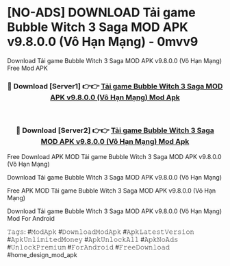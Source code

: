 # [NO-ADS] DOWNLOAD Tải game Bubble Witch 3 Saga MOD APK v9.8.0.0 (Vô Hạn Mạng) - 0mvv9
Download Tải game Bubble Witch 3 Saga MOD APK v9.8.0.0 (Vô Hạn Mạng) Free Mod APK

<div align="center">
<h3>🔴 Download [Server1] 👉👉 <a href="https://apk-comot.site?title=Tải_game_Bubble_Witch_3_Saga_MOD_APK_v9.8.0.0_(Vô_Hạn_Mạng)">Tải game Bubble Witch 3 Saga MOD APK v9.8.0.0 (Vô Hạn Mạng) Mod Apk</a></h3><br>

<h3>🔴 Download [Server2] 👉👉 <a href="https://apk-comot.site?title=Tải_game_Bubble_Witch_3_Saga_MOD_APK_v9.8.0.0_(Vô_Hạn_Mạng)">Tải game Bubble Witch 3 Saga MOD APK v9.8.0.0 (Vô Hạn Mạng) Mod Apk</a></h3>
</div>


Free Download APK MOD Tải game Bubble Witch 3 Saga MOD APK v9.8.0.0 (Vô Hạn Mạng)

Download Tải game Bubble Witch 3 Saga MOD APK v9.8.0.0 (Vô Hạn Mạng) 

Free APK MOD Tải game Bubble Witch 3 Saga MOD APK v9.8.0.0 (Vô Hạn Mạng) 

Download Tải game Bubble Witch 3 Saga MOD APK v9.8.0.0 (Vô Hạn Mạng) Mod For Android

𝚃𝚊𝚐𝚜: #𝙼𝚘𝚍𝙰𝚙𝚔 #𝙳𝚘𝚠𝚗𝚕𝚘𝚊𝚍𝙼𝚘𝚍𝙰𝚙𝚔 #𝙰𝚙𝚔𝙻𝚊𝚝𝚎𝚜𝚝𝚅𝚎𝚛𝚜𝚒𝚘𝚗 #𝙰𝚙𝚔𝚄𝚗𝚕𝚒𝚖𝚒𝚝𝚎𝚍𝙼𝚘𝚗𝚎𝚢 #𝙰𝚙𝚔𝚄𝚗𝚕𝚘𝚌𝚔𝙰𝚕𝚕 #𝙰𝚙𝚔𝙽𝚘𝙰𝚍𝚜 #𝚄𝚗𝚕𝚘𝚌𝚔𝙿𝚛𝚎𝚖𝚒𝚞𝚖 #𝙵𝚘𝚛𝙰𝚗𝚍𝚛𝚘𝚒𝚍 #𝙵𝚛𝚎𝚎𝙳𝚘𝚠𝚗𝚕𝚘𝚊𝚍 #home_design_mod_apk